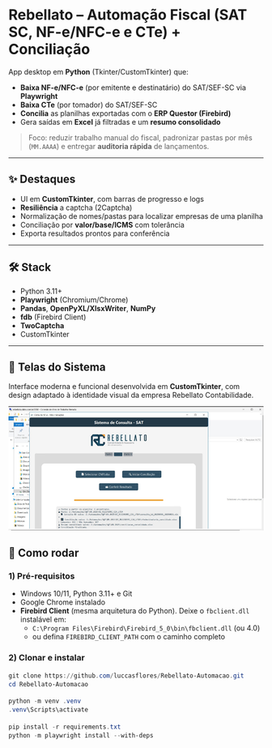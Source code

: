 # Rebellato – Automação Fiscal (SAT SC, NF-e/NFC-e e CTe) + Conciliação

App desktop em **Python** (Tkinter/CustomTkinter) que:
- **Baixa NF-e/NFC-e** (por emitente e destinatário) do SAT/SEF-SC via **Playwright**  
- **Baixa CTe** (por tomador) do SAT/SEF-SC  
- **Concilia** as planilhas exportadas com o **ERP Questor (Firebird)**  
- Gera saídas em **Excel** já filtradas e um **resumo consolidado**

> Foco: reduzir trabalho manual do fiscal, padronizar pastas por mês (`MM.AAAA`) e entregar **auditoria rápida** de lançamentos.

---

## ✨ Destaques
- UI em **CustomTkinter**, com barras de progresso e logs
- **Resiliência** a captcha (2Captcha)
- Normalização de nomes/pastas para localizar empresas de uma planilha
- Conciliação por **valor/base/ICMS** com tolerância
- Exporta resultados prontos para conferência

---

## 🛠️ Stack
- Python 3.11+
- **Playwright** (Chromium/Chrome)
- **Pandas**, **OpenPyXL/XlsxWriter**, **NumPy**
- **fdb** (Firebird Client)
- **TwoCaptcha**
- CustomTkinter

---

## 📸 Telas do Sistema

Interface moderna e funcional desenvolvida em **CustomTkinter**, com design adaptado à identidade visual da empresa Rebellato Contabilidade.

![Sistema de Consulta SAT](docs/sistema-consulta-sat.png)

## 🚀 Como rodar

### 1) Pré-requisitos
- Windows 10/11, Python 3.11+ e Git  
- Google Chrome instalado  
- **Firebird Client** (mesma arquitetura do Python). Deixe o `fbclient.dll` instalável em:
  - `C:\Program Files\Firebird\Firebird_5_0\bin\fbclient.dll` (ou 4.0)  
  - ou defina `FIREBIRD_CLIENT_PATH` com o caminho completo

### 2) Clonar e instalar
```powershell
git clone https://github.com/luccasflores/Rebellato-Automacao.git
cd Rebellato-Automacao

python -m venv .venv
.venv\Scripts\activate

pip install -r requirements.txt
python -m playwright install --with-deps
